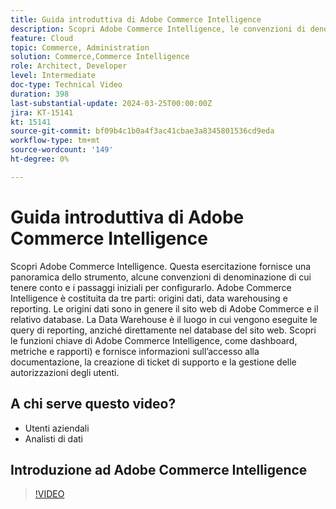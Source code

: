 ```yaml
---
title: Guida introduttiva di Adobe Commerce Intelligence
description: Scopri Adobe Commerce Intelligence, le convenzioni di denominazione, l’integrazione dei dati, la configurazione iniziale del dashboard, le origini dati, il data warehousing, il reporting e la gestione degli utenti.
feature: Cloud
topic: Commerce, Administration
solution: Commerce,Commerce Intelligence
role: Architect, Developer
level: Intermediate
doc-type: Technical Video
duration: 398
last-substantial-update: 2024-03-25T00:00:00Z
jira: KT-15141
kt: 15141
source-git-commit: bf09b4c1b0a4f3ac41cbae3a8345801536cd9eda
workflow-type: tm+mt
source-wordcount: '149'
ht-degree: 0%

---
```



# Guida introduttiva di Adobe Commerce Intelligence

Scopri Adobe Commerce Intelligence. Questa esercitazione fornisce una panoramica dello strumento, alcune convenzioni di denominazione di cui tenere conto e i passaggi iniziali per configurarlo. Adobe Commerce Intelligence è costituita da tre parti: origini dati, data warehousing e reporting. &#x200B;Le origini dati sono in genere il sito web di Adobe Commerce e il relativo database. &#x200B;La Data Warehouse è il luogo in cui vengono eseguite le query di reporting, anziché direttamente nel database del sito web. &#x200B;Scopri &#x200B;le funzioni chiave di Adobe Commerce Intelligence, come dashboard, metriche e rapporti) e fornisce informazioni sull’accesso alla documentazione, la creazione di ticket di supporto e la gestione delle autorizzazioni degli utenti.

## A chi serve questo video?

- Utenti aziendali
- Analisti di dati

## Introduzione ad Adobe Commerce Intelligence

>[!VIDEO](https://video.tv.adobe.com/v/3428024?learn=on)
